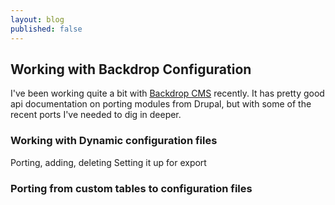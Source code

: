 ```yaml
---
layout: blog
published: false
---
```


## Working with Backdrop Configuration
I've been working quite a bit with [Backdrop CMS](http://backdropcms.org) recently. It has pretty good api documentation on porting modules from Drupal, but with some of the recent ports I've needed to dig in deeper.
### Working with Dynamic configuration files
Porting, adding, deleting
Setting it up for export
### Porting from custom tables to configuration files
